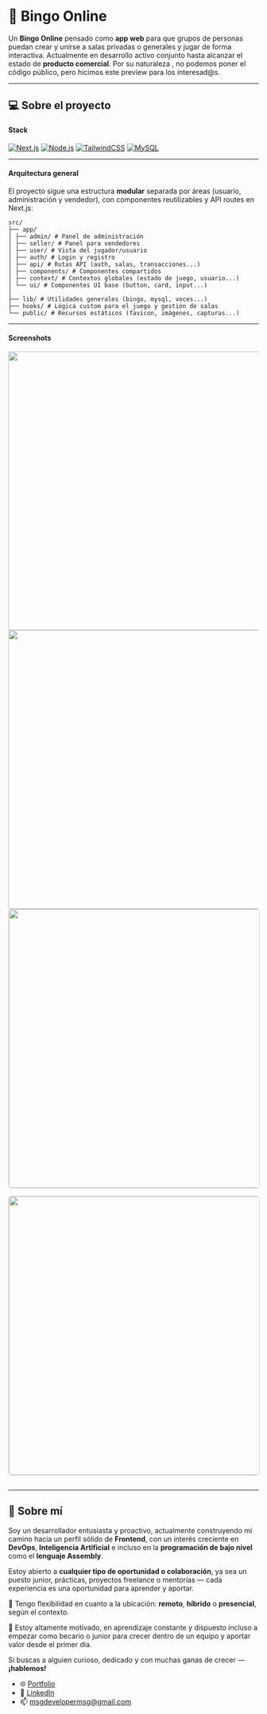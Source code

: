 # 🎲 Bingo Online

Un **Bingo Online** pensado como **app web** para que grupos de personas puedan crear y unirse a salas privadas o generales y jugar de forma interactiva. Actualmente en desarrollo activo conjunto hasta alcanzar el estado de **producto comercial**. Por su naturaleza , no podemos poner el código público, pero hicimos este preview para los interesad@s.





--- 

## 💻 Sobre el proyecto

#### Stack 



<div align="left">

[![Next.js](https://skillicons.dev/icons?i=nextjs)](https://nextjs.org/)
[![Node.js](https://skillicons.dev/icons?i=nodejs)](https://nodejs.org/)
[![TailwindCSS](https://skillicons.dev/icons?i=tailwind)](https://tailwindcss.com/)
[![MySQL](https://skillicons.dev/icons?i=mysql)](https://www.mysql.com/)

</div>

---

#### Arquitectura general

El proyecto sigue una estructura **modular** separada por áreas (usuario, administración y vendedor), con componentes reutilizables y API routes en Next.js:

```
src/
├── app/
│ ├── admin/ # Panel de administración
│ ├── seller/ # Panel para vendedores
│ ├── user/ # Vista del jugador/usuario
│ ├── auth/ # Login y registro
│ ├── api/ # Rutas API (auth, salas, transacciones...)
│ ├── components/ # Componentes compartidos
│ ├── context/ # Contextos globales (estado de juego, usuario...)
│ └── ui/ # Componentes UI base (button, card, input...)
│
├── lib/ # Utilidades generales (bingo, mysql, voces...)
├── hooks/ # Lógica custom para el juego y gestión de salas
└── public/ # Recursos estáticos (favicon, imágenes, capturas...)

```

---

#### Screenshots





<p align="center">
  <a href="https://github.com/user-attachments/assets/07cfc500-b663-4277-86be-4e46a22f30b1">
    <img src="https://github.com/user-attachments/assets/07cfc500-b663-4277-86be-4e46a22f30b1" width="560" />
  </a>
  <a href="https://github.com/user-attachments/assets/03702b39-6fe5-4bb5-97a4-5f2bbf33e064">
    <img src="https://github.com/user-attachments/assets/03702b39-6fe5-4bb5-97a4-5f2bbf33e064" width="560" />
  </a>
  <a href="https://github.com/user-attachments/assets/e4acdab1-d182-4513-b68a-b6626aa1fda3">
    <img src="https://github.com/user-attachments/assets/e4acdab1-d182-4513-b68a-b6626aa1fda3" width="560" style="margin-bottom:15px; border: 1px solid #ccc; border-radius: 6px;" />
  </a>
  <a href="https://github.com/user-attachments/assets/4e1cc292-11fb-44a2-ab91-baf2175ac2a2">
    <img src="https://github.com/user-attachments/assets/4e1cc292-11fb-44a2-ab91-baf2175ac2a2" width="560" style="margin-bottom:15px; border: 1px solid #ccc; border-radius: 6px;" />
  </a>
</p>

---

## 🧔 Sobre mí 

Soy un desarrollador entusiasta y proactivo, actualmente construyendo mi camino hacia un perfil sólido de **Frontend**, con un interés creciente en **DevOps**, **Inteligencia Artificial** e incluso en la **programación de bajo nivel** como el **lenguaje Assembly**.

Estoy abierto a **cualquier tipo de oportunidad o colaboración**, ya sea un puesto junior, prácticas, proyectos freelance o mentorías — cada experiencia es una oportunidad para aprender y aportar.

📍 Tengo flexibilidad en cuanto a la ubicación: **remoto**, **híbrido** o **presencial**, según el contexto.

🚀 Estoy altamente motivado, en aprendizaje constante y dispuesto incluso a empezar como becario o junior para crecer dentro de un equipo y aportar valor desde el primer día.

Si buscas a alguien curioso, dedicado y con muchas ganas de crecer — **¡hablemos!**

- 🌐 [Portfolio](https://portfolio-mocha-psi-58.vercel.app/)  
- 💼 [LinkedIn](https://www.linkedin.com/in/frontend-react-devops/)  
- 📫 [msgdevelopermsg@gmail.com](mailto:msgdevelopermsg@gmail.com)  
